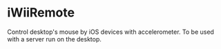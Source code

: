 # iWiiRemote

Control desktop's mouse by iOS devices with accelerometer.
To be used with a server run on the desktop.